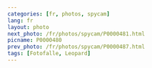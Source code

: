 ```yaml
---
categories: [fr, photos, spycam]
lang: fr
layout: photo
next_photo: /fr/photos/spycam/P0000481.html
picname: P0000480
prev_photo: /fr/photos/spycam/P0000487.html
tags: [Fotofalle, Leopard]
---
```

